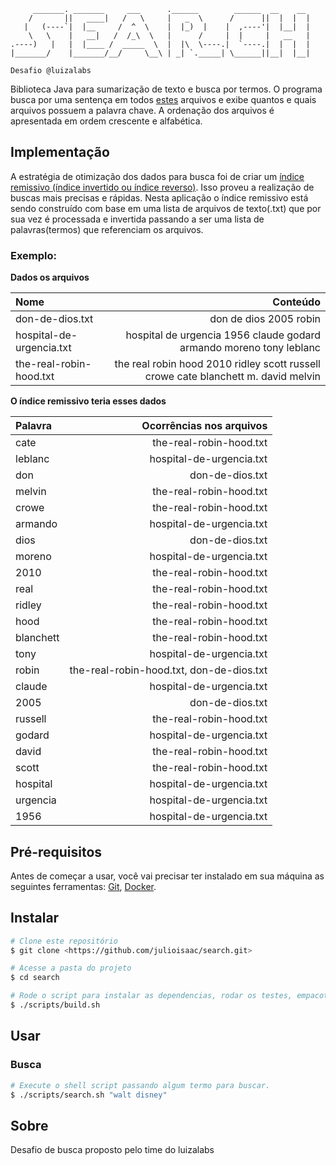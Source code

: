 ```
     _______. _______     ___      .______        ______  __    __  
    /       ||   ____|   /   \     |   _  \      /      ||  |  |  | 
   |   (----`|  |__     /  ^  \    |  |_)  |    |  ,----'|  |__|  | 
    \   \    |   __|   /  /_\  \   |      /     |  |     |   __   | 
.----)   |   |  |____ /  _____  \  |  |\  \----.|  `----.|  |  |  | 
|_______/    |_______/__/     \__\ | _| `._____| \______||__|  |__| 

Desafio @luizalabs                                                                    
```

Biblioteca Java para sumarização de texto e busca por termos.
O programa busca por uma sentença em todos [estes](https://github.com/julioisaac/archives/raw/main/movies.zip)
arquivos e exibe quantos e quais arquivos possuem a palavra chave. A ordenação
dos arquivos é apresentada em ordem crescente e alfabética.

## Implementação
A estratégia de otimização dos dados para busca foi de criar um [índice remissivo (índice invertido ou índice reverso)](https://en.wikipedia.org/wiki/Inverted_index). Isso proveu a realização de buscas mais precisas e rápidas.
Nesta aplicação o índice remissivo está sendo construído com base em uma lista de arquivos de texto(.txt) que por sua vez é processada e invertida passando a ser uma lista de palavras(termos) que referenciam  os arquivos.

### Exemplo:

**Dados os arquivos**

| **Nome**          | **Conteúdo**      |
| :------------- | -------------: |
| don-de-dios.txt           | don de dios 2005 robin                                                              |
| hospital-de-urgencia.txt  | hospital de urgencia 1956 claude godard armando moreno tony leblanc                 |
| the-real-robin-hood.txt   | the real robin hood 2010 ridley scott russell crowe cate blanchett m. david melvin  |

**O índice remissivo teria esses dados**

| **Palavra**       | **Ocorrências nos arquivos**            |
| :-------------| -------------:                              |
| cate          |   the-real-robin-hood.txt                   |
| leblanc       |   hospital-de-urgencia.txt                  |
| don           |   don-de-dios.txt                           |
| melvin        |   the-real-robin-hood.txt                   |
| crowe         |   the-real-robin-hood.txt                   |
| armando       |   hospital-de-urgencia.txt                  |
| dios          |   don-de-dios.txt                           |
| moreno        |   hospital-de-urgencia.txt                  |
| 2010          |   the-real-robin-hood.txt                   |
| real          |   the-real-robin-hood.txt                   |
| ridley        |   the-real-robin-hood.txt                   |
| hood          |   the-real-robin-hood.txt                   |
| blanchett     |   the-real-robin-hood.txt                   |
| tony          |   hospital-de-urgencia.txt                  |
| robin         |   the-real-robin-hood.txt, don-de-dios.txt  |
| claude        |   hospital-de-urgencia.txt                  |
| 2005          |   don-de-dios.txt                           |
| russell       |   the-real-robin-hood.txt                   |
| godard        |   hospital-de-urgencia.txt                  |
| david         |   the-real-robin-hood.txt                   |
| scott         |   the-real-robin-hood.txt                   |
| hospital      |   hospital-de-urgencia.txt                  |
| urgencia      |   hospital-de-urgencia.txt                  |
| 1956          |   hospital-de-urgencia.txt                  |

## Pré-requisitos

Antes de começar a usar, você vai precisar ter instalado em sua máquina as seguintes ferramentas:
[Git](https://git-scm.com), [Docker](https://www.docker.com/).

## Instalar

```bash
# Clone este repositório
$ git clone <https://github.com/julioisaac/search.git>

# Acesse a pasta do projeto
$ cd search

# Rode o script para instalar as dependencias, rodar os testes, empacotar as aplicações, gerar os indices e construir a imagem docker final.
$ ./scripts/build.sh

```

## Usar

### Busca

```bash
# Execute o shell script passando algum termo para buscar.
$ ./scripts/search.sh "walt disney"
```


## Sobre

Desafio de busca proposto pelo time do luizalabs



